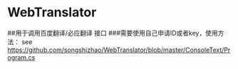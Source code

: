 # WebTranslator
##用于调用百度翻译/必应翻译 接口
###需要使用自己申请ID或者key，使用方法：
see
https://github.com/songshizhao/WebTranslator/blob/master/ConsoleText/Program.cs
